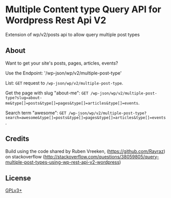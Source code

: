 # Multiple Content type Query API for Wordpress Rest Api V2

Extension of wp/v2/posts api to allow query multiple post types


## About

Want to get your site's posts, pages, articles, events?

Use the Endpoint: '/wp-json/wp/v2/multiple-post-type'

List: `GET` request to `/wp-json/wp/v2/multiple-post-type`.

Get the page with slug "about-me": `GET /wp-json/wp/v2/multiple-post-type?slug=about-me&type[]=posts&type[]=pages&type[]=articles&type[]=events`.

Search term "awesome": `GET /wp-json/wp/v2/multiple-post-type?search=awesome&type[]=posts&type[]=pages&type[]=articles&type[]=events`.


## Credits

Build using the code shared by Ruben Vreeken, (https://github.com/Rayraz)
on stackoverflow (http://stackoverflow.com/questions/38059805/query-multiple-post-types-using-wp-rest-api-v2-wordpress)


## License

[GPLv3+](http://www.gnu.org/licenses/gpl-3.0.html)

